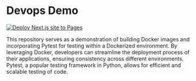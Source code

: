 # Devops Demo
[![Deploy Next.js site to Pages](https://github.com/kl63/devops_demo/actions/workflows/production.yml/badge.svg)](https://github.com/kl63/devops_demo/actions/workflows/production.yml)

This repository serves as a demonstration of building Docker images and incorporating Pytest for testing within a Dockerized environment. By leveraging Docker, developers can streamline the deployment process of their applications, ensuring consistency across different environments. Pytest, a popular testing framework in Python, allows for efficient and scalable testing of code.